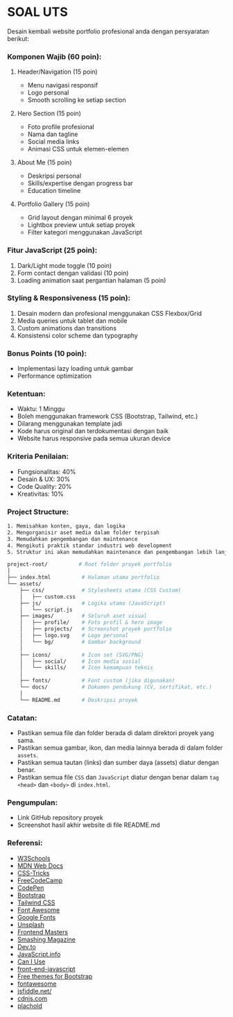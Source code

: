 # SOAL UTS

Desain kembali website portfolio profesional anda dengan persyaratan berikut:

### Komponen Wajib (60 poin):
1. Header/Navigation (15 poin)
   - Menu navigasi responsif
   - Logo personal
   - Smooth scrolling ke setiap section

2. Hero Section (15 poin)
   - Foto profile profesional
   - Nama dan tagline
   - Social media links
   - Animasi CSS untuk elemen-elemen

3. About Me (15 poin)
   - Deskripsi personal
   - Skills/expertise dengan progress bar
   - Education timeline

4. Portfolio Gallery (15 poin)
   - Grid layout dengan minimal 6 proyek
   - Lightbox preview untuk setiap proyek
   - Filter kategori menggunakan JavaScript

### Fitur JavaScript (25 poin):
1. Dark/Light mode toggle (10 poin)
2. Form contact dengan validasi (10 poin)
3. Loading animation saat pergantian halaman (5 poin)

### Styling & Responsiveness (15 poin):
1. Desain modern dan profesional menggunakan CSS Flexbox/Grid
2. Media queries untuk tablet dan mobile
3. Custom animations dan transitions
4. Konsistensi color scheme dan typography

### Bonus Points (10 poin):
- Implementasi lazy loading untuk gambar
- Performance optimization

### Ketentuan:

- Waktu: 1 Minggu
- Boleh menggunakan framework CSS (Bootstrap, Tailwind, etc.)
- Dilarang menggunakan template jadi
- Kode harus original dan terdokumentasi dengan baik
- Website harus responsive pada semua ukuran device

### Kriteria Penilaian:
- Fungsionalitas: 40%
- Desain & UX: 30%
- Code Quality: 20%
- Kreativitas: 10%

### Project Structure:

```html
1. Memisahkan konten, gaya, dan logika
2. Mengorganisir aset media dalam folder terpisah
3. Memudahkan pengembangan dan maintenance
4. Mengikuti praktik standar industri web development
5. Struktur ini akan memudahkan maintenance dan pengembangan lebih lanjut.
```
```bash
project-root/          # Root folder proyek portfolio
│
├── index.html          # Halaman utama portfolio
└── assets/
    ├── css/            # Stylesheets utama (CSS Custom)
    │   ├── custom.css  
    ├── js/             # Logika utama (JavaScript)
    │   └── script.js
    ├── images/         # Seluruh aset visual
    │   ├── profile/    # Foto profil & hero image
    │   ├── projects/   # Screenshot proyek portfolio
    │   ├── logo.svg    # Logo personal
    │   └── bg/         # Gambar background
    │
    ├── icons/          # Icon set (SVG/PNG)
    │   ├── social/     # Icon media sosial
    │   └── skills/     # Icon kemampuan teknis
    │
    ├── fonts/          # Font custom (jika digunakan)
    └── docs/           # Dokumen pendukung (CV, sertifikat, etc.)
    │
    └── README.md       # Deskripsi proyek
```

### Catatan:

- Pastikan semua file dan folder berada di dalam direktori proyek yang sama.
- Pastikan semua gambar, ikon, dan media lainnya berada di dalam folder `assets`.
- Pastikan semua tautan (links) dan sumber daya (assets) diatur dengan benar.
- Pastikan semua file `CSS` dan `JavaScript` diatur dengan benar dalam `tag` `<head>` dan `<body>` di `index.html`.

### Pengumpulan:

- Link GitHub repository proyek
- Screenshot hasil akhir website di file README.md

### Referensi:

- [W3Schools](https://www.w3schools.com/)
- [MDN Web Docs](https://developer.mozilla.org/)
- [CSS-Tricks](https://css-tricks.com/)
- [FreeCodeCamp](https://www.freecodecamp.org/)
- [CodePen](https://codepen.io/)
- [Bootstrap](https://getbootstrap.com/)
- [Tailwind CSS](https://tailwindcss.com/)
- [Font Awesome](https://fontawesome.com/)
- [Google Fonts](https://fonts.google.com/)
- [Unsplash](https://unsplash.com/)
- [Frontend Masters](https://frontendmasters.com/)
- [Smashing Magazine](https://www.smashingmagazine.com/)
- [Dev.to](https://dev.to/)
- [JavaScript.info](https://javascript.info/)
- [Can I Use](https://caniuse.com/)
- [front-end-javascript](https://github.com/collections/front-end-javascript-frameworks)
- [Free themes for Bootstrap](https://bootswatch.com)
- [fontawesome](URL_ADDRESSawesome.com/)
- [jsfiddle.net/](https://jsfiddle.net/zxhwsaLf/)
- [cdnjs.com](https://cdnjs.com/libraries/font-awesome)
- [plachold](https://placehold.co)
